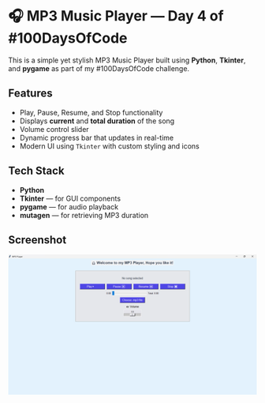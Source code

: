 # 🎧 MP3 Music Player — Day 4 of #100DaysOfCode

This is a simple yet stylish MP3 Music Player built using **Python**, **Tkinter**, and **pygame** as part of my #100DaysOfCode challenge.

## Features

-  Play, Pause, Resume, and Stop functionality
-  Displays **current** and **total duration** of the song
-  Volume control slider
-  Dynamic progress bar that updates in real-time
-  Modern UI using `Tkinter` with custom styling and icons

## Tech Stack

- **Python**
- **Tkinter** — for GUI components
- **pygame** — for audio playback
- **mutagen** — for retrieving MP3 duration

## Screenshot

![Screenshot](screenshot.png)

